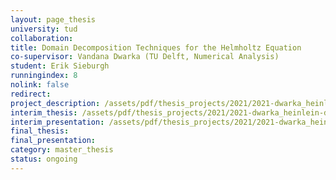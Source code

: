 ```yaml
---
layout: page_thesis
university: tud
collaboration:
title: Domain Decomposition Techniques for the Helmholtz Equation
co-supervisor: Vandana Dwarka (TU Delft, Numerical Analysis)
student: Erik Sieburgh
runningindex: 8
nolink: false
redirect:
project_description: /assets/pdf/thesis_projects/2021/2021-dwarka_heinlein-ddm_helmholtz/project_description.pdf
interim_thesis: /assets/pdf/thesis_projects/2021/2021-dwarka_heinlein-ddm_helmholtz/interim_thesis.pdf
interim_presentation: /assets/pdf/thesis_projects/2021/2021-dwarka_heinlein-ddm_helmholtz/interim_presentation.pdf
final_thesis:
final_presentation:
category: master_thesis
status: ongoing
---
```

